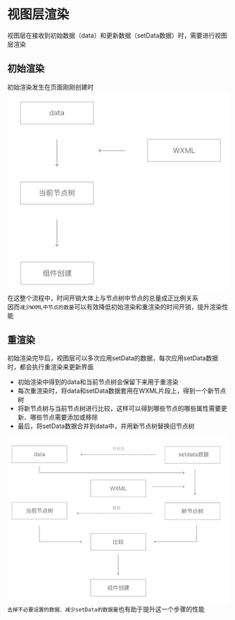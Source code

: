 # 视图层渲染

视图层在接收到初始数据（data）和更新数据（setData数据）时，需要进行视图层渲染  

## 初始渲染

初始渲染发生在页面刚刚创建时  
![Alt text](./image/image-4.png)  
在这整个流程中，时间开销大体上与节点树中节点的总量成正比例关系  
因而`减少WXML中节点的数量`可以有效降低初始渲染和重渲染的时间开销，提升渲染性能  

## 重渲染

初始渲染完毕后，视图层可以多次应用setData的数据，每次应用setData数据时，都会执行重渲染来更新界面  

* 初始渲染中得到的data和当前节点树会保留下来用于重渲染
* 每次重渲染时，将data和setData数据套用在WXML片段上，得到一个新节点树
* 将新节点树与当前节点树进行比较，这样可以得到哪些节点的哪些属性需要更新、哪些节点需要添加或移除
* 最后，将setData数据合并到data中，并用新节点树替换旧节点树

![Alt text](./image/image-5.png)  
`去掉不必要设置的数据、减少setData的数据量`也有助于提升这一个步骤的性能  
